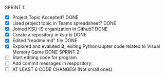 SPRINT 1:
- [X] Project Topic Accepted? DONE
- [X] Lised project topic in Teams spreadsheet? DONE
- [X] Joined KSU-IS organization in Github? DONE
- [X] Create a repository in ksu-is DONE
- [X] Edited "readme.md" file DONE
- [X] Explored and evaluted __3___ exiting Python/Jupter code related to Visual Memory Game DONE
SPRINT 2:
- [ ] Start editing code for program
- [ ] Add commit messages in respository
- [ ] AT LEAST 6 CODE CHANGES! (Not small ones)
